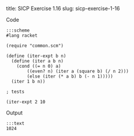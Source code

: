 title: SICP Exercise 1.16
slug: sicp-exercise-1-16

Code
```
:::scheme
#lang racket

(require "common.scm")

(define (iter-expt b n) 
  (define (iter a b n)
    (cond ((= n 0) a)
        ((even? n) (iter a (square b) (/ n 2)))
        (else (iter (* a b) b (- n 1)))))
  (iter 1 b n))

; tests

(iter-expt 2 10
```

Output
```
:::text
1024
```
